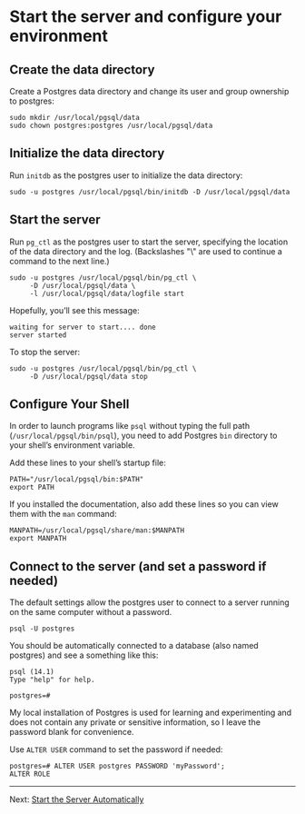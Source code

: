# Start the server and configure your environment

## Create the data directory

Create a Postgres data directory and change its user and group ownership to postgres:

```
sudo mkdir /usr/local/pgsql/data
sudo chown postgres:postgres /usr/local/pgsql/data
```

## Initialize the data directory

Run `initdb` as the postgres user to initialize the data directory:

```
sudo -u postgres /usr/local/pgsql/bin/initdb -D /usr/local/pgsql/data
```

## Start the server

Run `pg_ctl` as the postgres user to start the server, specifying the location of the data directory and the log. (Backslashes "\\" are used to continue a command to the next line.)

```
sudo -u postgres /usr/local/pgsql/bin/pg_ctl \
     -D /usr/local/pgsql/data \
     -l /usr/local/pgsql/data/logfile start 
```

Hopefully, you’ll see this message:

```
waiting for server to start.... done
server started
```

To stop the server:
```
sudo -u postgres /usr/local/pgsql/bin/pg_ctl \
     -D /usr/local/pgsql/data stop 
```

## Configure Your Shell

In order to launch programs like `psql`  without typing the full path (`/usr/local/pgsql/bin/psql`), you need to add Postgres `bin` directory to your shell’s environment variable.

Add these lines to your shell’s startup file:

```
PATH="/usr/local/pgsql/bin:$PATH"
export PATH
```

If you installed the documentation, also add these lines so you can view them with the `man` command:

```
MANPATH=/usr/local/pgsql/share/man:$MANPATH
export MANPATH
```

## Connect to the server (and set a password if needed)

The default settings allow the postgres user to connect to a server running on the same computer without a password.

```
psql -U postgres
```

You should be automatically connected to a database (also named postgres) and see a something like this:
```
psql (14.1)
Type "help" for help.

postgres=# 
```

My local installation of Postgres is used for learning and experimenting and does not contain any private or sensitive information, so I leave the password blank for convenience.

Use `ALTER USER` command to set the password if needed:

```
postgres=# ALTER USER postgres PASSWORD 'myPassword';
ALTER ROLE
```
---
Next: [Start the Server Automatically](launchctl.md)
